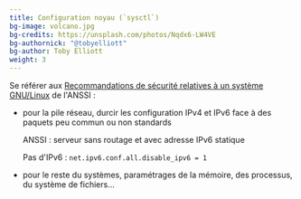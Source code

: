 ```yaml
---
title: Configuration noyau (`sysctl`)
bg-image: volcano.jpg
bg-credits: https://unsplash.com/photos/Nqdx6-LW4VE
bg-authornick: "@tobyelliott"
bg-author: Toby Elliott
weight: 3
---
```

Se référer aux [Recommandations de sécurité relatives à un système GNU/Linux](https://www.ssi.gouv.fr/reco-securite-systeme-linux/)
de l'ANSSI :

- pour la pile réseau, durcir les configuration IPv4 et IPv6 face à des paquets
    peu commun ou non standards

    ANSSI : serveur sans routage et avec adresse IPv6 statique

    Pas d'IPv6 : `net.ipv6.conf.all.disable_ipv6 = 1`
- pour le reste du systèmes, paramétrages de la mémoire, des processus,
    du système de fichiers...
